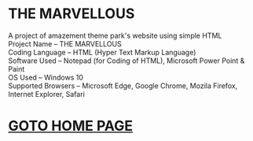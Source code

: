 # THE MARVELLOUS
A project of amazement theme park's website using simple HTML
<br> 	Project Name – THE MARVELLOUS 
<br> 	Coding Language – HTML (Hyper Text Markup Language) 
<br> 	Software Used – Notepad (for Coding of HTML), Microsoft Power Point & Paint
<br> 	OS Used – Windows 10
<br> 	Supported Browsers – Microsoft Edge, Google Chrome, Mozila Firefox, Internet Explorer, Safari
<a href="https://mikihaz.github.io/marvellous/home.html"><h1>GOTO HOME PAGE</h1></a>

